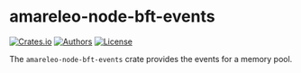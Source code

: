 # amareleo-node-bft-events

[![Crates.io](https://img.shields.io/crates/v/amareleo-node-bft-events.svg?color=neon)](https://crates.io/crates/amareleo-node-bft-events)
[![Authors](https://img.shields.io/badge/authors-Amareleo-orange.svg)](https://amareleo.com)
[![License](https://img.shields.io/badge/License-Apache%202.0-blue.svg)](./LICENSE.md)

The `amareleo-node-bft-events` crate provides the events for a memory pool.
